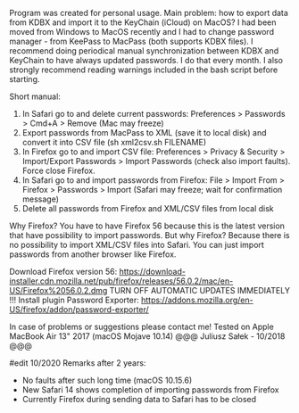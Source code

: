 Program was created for personal usage.
Main problem: how to export data from KDBX and import it to the KeyChain (iCloud) on MacOS?
I had been moved from Windows to MacOS recently and I had to change password manager - from KeePass to MacPass (both supports KDBX files).
I recommend doing periodical manual synchronization between KDBX and KeyChain to have always updated passwords. I do that every month.
I also strongly recommend reading warnings included in the bash script before starting.

Short manual:
1. In Safari go to and delete current passwords: Preferences > Passwords > Cmd+A > Remove (Mac may freeze)
2. Export passwords from MacPass to XML (save it to local disk) and convert it into CSV file (sh xml2csv.sh FILENAME)
3. In Firefox go to and import CSV file: Preferences > Privacy & Security > Import/Export Passwords > Import Passwords (check also import faults). Force close Firefox.
4. In Safari go to and import passwords from Firefox: File > Import From > Firefox > Passwords > Import (Safari may freeze; wait for confirmation message)
5. Delete all passwords from Firefox and XML/CSV files from local disk

Why Firefox?
You have to have Firefox 56 because this is the latest version that have possibility to import passwords.
But why Firefox?
Because there is no possibility to import XML/CSV files into Safari. You can just import passwords from another browser like Firefox.

Download Firefox version 56:
https://download-installer.cdn.mozilla.net/pub/firefox/releases/56.0.2/mac/en-US/Firefox%2056.0.2.dmg
TURN OFF AUTOMATIC UPDATES IMMEDIATELY !!!
Install plugin Password Exporter:
https://addons.mozilla.org/en-US/firefox/addon/password-exporter/

In case of problems or suggestions please contact me!
Tested on Apple MacBook Air 13" 2017 (macOS Mojave 10.14)
@@@ Juliusz Sałek - 10/2018 @@@

#edit 10/2020
Remarks after 2 years:
- No faults after such long time (macOS 10.15.6)
- New Safari 14 shows completion of importing passwords from Firefox
- Currently Firefox during sending data to Safari has to be closed